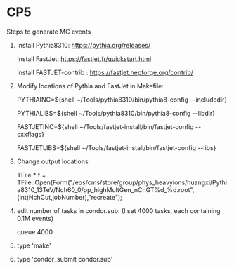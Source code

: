 # CP5
Steps to generate MC events
1. Install Pythia8310: https://pythia.org/releases/

   Install FastJet: https://fastjet.fr/quickstart.html
   
   Install FASTJET-contrib : https://fastjet.hepforge.org/contrib/
2. Modify locations of Pythia and FastJet in Makefile: 

	PYTHIAINC=${shell ~/Tools/pythia8310/bin/pythia8-config --includedir}
	
	PYTHIALIBS=${shell ~/Tools/pythia8310/bin/pythia8-config --libdir}

	FASTJETINC=${shell ~/Tools/fastjet-install/bin/fastjet-config --cxxflags}
	
	FASTJETLIBS=${shell ~/Tools/fastjet-install/bin/fastjet-config --libs}
3. Change output locations: 

	TFile * f = TFile::Open(Form("/eos/cms/store/group/phys_heavyions/huangxi/Pythia8310_13TeV/Nch60_0/pp_highMultGen_nChGT%d_%d.root",(int)NchCut,jobNumber),"recreate");
4. edit number of tasks in condor.sub: (I set 4000 tasks, each containing 0.1M events)

	queue 4000
5. type 'make'
6. type 'condor_submit condor.sub'
